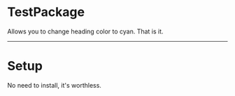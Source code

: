 # TestPackage

Allows you to change heading color to cyan. That is it.

***

# Setup 

No need to install, it's worthless.

